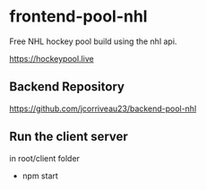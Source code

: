 # frontend-pool-nhl
Free NHL hockey pool build using the nhl api.

https://hockeypool.live

## Backend Repository

https://github.com/jcorriveau23/backend-pool-nhl

## Run the client server

in root/client folder

- npm start 
